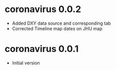 # coronavirus 0.0.2

- Added DXY data source and corresponding tab
- Corrected Timeline map dates on JHU map

# coronavirus 0.0.1

* Initial version
